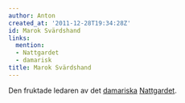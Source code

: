 ```yaml
---
author: Anton
created_at: '2011-12-28T19:34:28Z'
id: Marok Svärdshand
links:
  mention:
  - Nattgardet
  - damarisk
title: Marok Svärdshand
---
```


Den fruktade ledaren av det [damariska][] [Nattgardet].

  [damariska]: damarisk
  [Nattgardet]: Nattgardet
